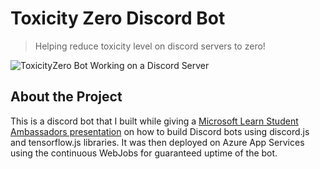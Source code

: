 # Toxicity Zero Discord Bot

> Helping reduce toxicity level on discord servers to zero!

![ToxicityZero Bot Working on a Discord Server](./assets/toxicity-zero-bot-working.gif)

## About the Project

This is a discord bot that I built while giving a [Microsoft Learn Student Ambassadors presentation](https://tejasmorkar.codes/end-to-end-ai-discord-bot/) on how to build Discord bots using discord.js and tensorflow.js libraries. It was then deployed on Azure App Services using the continuous WebJobs for guaranteed uptime of the bot.
